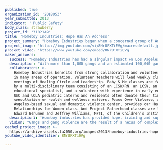 ```yaml
---
published: true
organization_id: '2018053'
year_submitted: 2013
indicator: ' Public Safety'
body_class: strawberry
project_id: '3102149'
title: 'Homeboy Industries: Hope Has An Address'
project_summary: "Homeboy Industries began when a concerned group of Angelenos, led by Father Gregory Boyle, asked a simple question: Can we improve the safety and health of our communities through jobs and education rather than through suppression and incarceration?\r\nIn our 25 years providing services to Angelenos impacted by gang violence, we have learned that jobs, education and support services can indeed have a direct – and profound – impact on public safety. We have also learned that the success of our program corresponds directly with our ability to address the root causes of violence, alienation, and fear among communities and community members who are unsafe.<br>\r\n<br>\r\nIn this program, we propose to improve public safety through an integrated curriculum of ten classes that help end the intergenerational cycles of violence that many former gang members and recently incarcerated men and women have experienced. The classes and support groups we offer foster the personal transformation necessary for our clients to heal from their complex traumatic histories and prevent their children, families and communities from experiencing similar trauma.<br>\r\n<br>\r\n400 individuals attend classes each month at Homeboy Industries’ headquarters. Classes in the curriculum are led by Homeboy Industries staff, licensed mental health clinicians, and qualified volunteers. The core classes impacting public safety include:<br>\r\n1)  Anger Management: Provides our population with tools to develop healthy coping skills, build healthy relationships, and deal with conflict in non-violent ways.<br>\r\n2)  Parenting: Provides parents, particularly young parents, with the skills and techniques to improve their relationships with their children and end the cycles of violence, abuse and neglect they may have experienced in their own childhood.<br>\r\n3)  Project Fatherhood: Provides fathers an opportunity to connect with their children, play a meaningful role in their lives, and positively affect their children’s healthy development.<br>\r\n4)  Baby & Me: A weekly meeting for parents and their young children that provides activities to strengthen secure attachment, increase parents’ empathy for and understanding of their children’s needs, and decrease the likelihood of abuse or neglect.<br>\r\n5)  Leadership: A weekly class that helps participants build leadership skills, and discusses related topics of resiliency, forgiveness, character-building, loss, and separation.<br>\r\n6)  Healthy Relationships for Women: A weekly class that helps women who have been victims of domestic and/or sexual violence develop healthy and safe relationship expectations and practices.<br>\r\n7)  Domestic Violence Intervention for Women: A weekly group meeting that addresses domestic violence, helping batterers gain the tools and self-empowerment necessary to stop family violence and develop positive coping skills.<br>\r\n8)  Domestic Violence Intervention for Men: A court-approved program for male batterers that teaches life skills to build healthy coping mechanisms and healthy relationships, and to encourage men to take responsibility for their acts of violence.<br>\r\n9)  Healing Circle: A weekly meeting that provides space for reflection, empowerment, and respect while peers embrace the struggles in their lives and help each other find meaning in their past.<br>\r\n10)  Substance Abuse: A 3-phase course offering bi-weekly group support meetings, these classes help clients establish and maintain long-term recovery from the addictions that often influence their involvement with gangs and crime.<br>\r\n<br>\r\nClasses are available to trainees (men and women who are employed by Homeboy Industries in entry-level positions either at our organizational headquarters or in our social enterprise businesses) and to community clients (people impacted by gang violence, poverty and other issues who are not currently employed by Homeboy Industries).<br>\r\n<br>\r\nThe classes we offer complement the variety of other proven strategies we use to prevent violence and improve public safety. Homeboy Industries employs 200 trainees at all times (approximately 300 are employed throughout the year) at our organizational headquarters and our social enterprise businesses. As part of the job, trainees also:<br>\r\n• Attend practical, educational and vocational classes to earn high school degrees or GEDs and improve their employment readiness;<br>\r\n• Receive mental health and substance abuse treatment to address the underlying causes of their interactions with law enforcement and the criminal justice system;<br>\r\n• Undergo tattoo removal procedures to eliminate the external marks of their former involvement with gangs;<br>\r\n• Work individually with case managers and employment counselors to establish an educational and employment plan and transition successfully to outside work;<br>\r\n• Access much needed medical services.<br>\r\n<br>\r\nAll services are provided free of charge, and most are available to trainees and to community clients.\r\n"
project_image: 'https://img.youtube.com/vi/8NrUFXTiEVg/maxresdefault.jpg'
project_video: 'https://www.youtube.com/embed/8NrUFXTiEVg'
maker_answers:
  success: "Homeboy Industries has had a singular impact on Los Angeles’ gang problem. Thousands of people have walked through the doors looking for a second chance. We measure our program’s impact on these individuals through an intake, assessment and follow-up process that addresses several key domains of safety, health and well-being. Specifically, we ask clients to report on recidivism (number of arrests or other interactions with law enforcement), housing stability (current living situation and longevity of residence), social connectedness (level and frequency of participation in pro-social and group support activities), substance abuse (frequency of use and its impact on their wellbeing), and child custody/reunification (progress toward family reunification and/or resolution of legal custody issues).<br> \r\n<br>\r\nHomeboy Industries also assesses clients’ overall progress through evaluation of: disaffiliation with gang membership and involvement; acquisition of the right attitude and skills to secure success in mainstream employment; getting and keeping a job; and acquisition of advanced education and/or skills. The senior staff meets monthly to evaluate the program and the particular trainees, successes are shared, problems are raised and solutions proposed. In addition to daily supervision, Case Managers meet individually with clients to set personal goals, offer encouragement and praise for their successes, and guidance for the areas that may need improvement. The individual trainees at Homeboy’s businesses are closely monitored and evaluated on attendance, behavior and work performance on a regular basis.<br> \r\n<br>\r\nUCLA Luskin School of Public Affairs Professors Jorja Leap and Todd Franke are leading a five-year program evaluation of Homeboy Industries. The evaluation draws upon both quantitative and qualitative measures to chart individual and organizational outcomes.\r\nAfter four years the following preliminary outcomes have emerged:<br>\r\n• 70% of Homeboy trainees do not return to incarceration;<br>\r\n• Homeboy experiences a recidivism/loss rate of 30% of its trainees; and<br>\r\n• Of those who leave Homeboy due to incarceration, substance abuse or other reasons, 12% have returned to Homeboy.<br>\r\n<br>\r\nThese figures are particularly significant when compared with a national retention rate of 20% to 30% for most gang/prisoner intervention and re-entry programs. In California, more than 70% of young offenders will return to prison within three years; Homeboy Industries effectively flips this number on its head, demonstrating that our service model helps transform their lives and become contributing members of their communities.<br> \r\n<br>\r\nEvaluators have briefed the U.S. Department of Justice, the National Institute of Justice, U.S. Congress, the California Governor’s Office, Los Angeles Mayor’s office, Los Angeles Police Department, Los Angeles County Sheriff, LAUSD, CDC and World Health Organization.\r\n"
  description: "With more than 1,000 gangs and an estimated 100,000 gang members, Los Angeles County is the gang capital of the world. The City of Los Angeles is spotted with large areas of concentrated poverty where many of these gangs operate and where crime levels are higher than the city-wide average. Many of the clients we serve at Homeboy Industries live in neighborhoods where elevated levels of poverty and violence negatively impact public safety, public health, and perceptions of human vulnerability.<br>   \r\n<br>\r\nProviding our clients with productive alternatives to involvement in gangs can dramatically improve their safety and the overall wellbeing of their families and communities. Because of the transformative power education has on healing and public safety, Homeboy Industries Education and Curriculum Department adapts traditional and alternative learning strategies to better serve men and women whose lives and communities have been impacted by poverty, violence, incarceration, and separation from their families. We provide hope through education and co-create a solid foundation based on kinship and reciprocation. By using these strategies and imbuing our clients with hope, rather than despair, we help them make safer decisions, lead healthier lives, and become assets to the safety of their communities.<br>  \r\n<br>\r\nThis curriculum is integrated with Homeboy Industries’ comprehensive model of gang intervention services, and impacts several of the other indicators in the LA2050 challenge.<br>  \r\n• Education: The classes we offer also help improve the educational attainment of our clients. Many who come to us without high school diplomas earn a degree or a GED with our help. Homeboy Industries also partners with Learning Works Charter High School to provide gang-impacted youth with a supportive environment in which to earn high school diplomas.<br>\r\n• Income and Employment: We provide on-the-job training to 300 people each year. Through this training, men and women who had little work experience and few job skills are able to receive training, achieve industry-recognized credentials, build resume-writing and interviewing skills, and receive support in finding jobs outside of Homeboy Industries.<br>\r\n• Health: Homeboy Industries provides free basic medical services for clients and community members, and helps them get enrolled in health insurance plans. We also provide free mental health, substance abuse and psychiatric counseling.<br>\r\n• Environmental Quality: Among our most successful programs is the Solar Panel Installation Training & Certification Program. Through this program, community clients receive a state- and nationally-recognized certification in a growing field that has the potential to improve the health and well-being of the city and their own communities.<br>\r\n<br>\r\nIn everything we do, Homeboy Industries connects people to one another and works collectively to transform individual lives, families, and the city we call home. \r\n"
  collaborators: >-
    Homeboy Industries benefits from strong collaboration and volunteer support
    in many areas of operation. Volunteer teachers will lead weekly classes and
    meetings of Healing Circle and Leadership. Baby & Me classes are facilitated
    by a multi-disciplinary team consisting of an LCSW/RN, an LCSW, an
    educational specialist, and a volunteer with experience in early education.
    USC and UCLA pediatric interns and residents often donate their time for
    consultation on health and wellness matters. Peace Over Violence, a Los
    Angeles-based sexual and domestic violence center, provides our Healthy
    Relationships for Women class. And Project Fatherhood classes are led by Dr.
    Edward Berumen and Jeffrey Williams, MFTI, of the Children’s Institute. 
  description1: "Homeboy Industries has provided hope, training and support to formerly gang involved and recently incarcerated men and women for 25 years. In that time, we have become the largest, most comprehensive and most successful gang prevention, intervention and rehabilitation organization in Los Angeles – if not the entire country.<br>\r\n<br>\r\nCurrently we provide the following services free of charge each month at Homeboy Industries:<br>\r\n• 200 men and women are employed in entry-level positions at our headquarters and in our social enterprise businesses, and all receive case management to stay on track with employment and educational goals;<br>\r\n• 120 trainees receive individual substance abuse and mental health counseling with licensed clinicians;<br>\r\n• 200 trainees and community clients receive employment counseling services;<br>\r\n• 400 trainees and community clients participate in our broad curriculum of practical, educational and vocational classes; and<br>\r\n• 750 trainees and community clients receive tattoo removal procedures.<br>\r\n<br>\r\nDue to the breadth and impact of our services, Homeboy Industries was cited as a model program in a 2005 report by the CDC focusing on the ills accompanying gangs and gang violence. The report stressed that Homeboy, by focusing on intervention, serves a vital need and is instrumental in helping break the ongoing cycle of gang violence. The CDC has also endorsed job training programs as a youth violence prevention strategy. Related to, but distinct from traditional job training programs, they noted the importance of “social microenterprise,” as modeled by the small businesses of Homeboy.<br>\r\n<br>\r\nImportantly, these services are far more cost effective than incarceration. The state and county spend $150,000-200,000 to incarcerate a minor for one year, and a high risk youth will cost society between $1.7 and $2.3 million over their lifetime. Likewise, incarceration of an adult for one year costs approximately $65,000. Employment and support services at Homeboy Industries, on the other hand, cost approximately $35,000 per trainee per year.<br>\r\n<br>\r\nPerhaps our greatest achievement to date is the unparalleled level of support we have generated among community members and the unequaled level of trust we have achieved among those seeking our services. Homeboy Industries does not conduct formal outreach to current or former gang members. Rather, as a demonstration of their commitment to personal transformation, trainees and community clients reach in to us knowing that they will get the help they need.  \r\n"
  vision: "Gangs and gang violence are the result of a nexus of complex social issues, including poverty, lack of educational opportunities, addictive and mental health disorders, scarce job opportunities, and traumatic events in the lives of gang members. To tackle this problem, we provide comprehensive wrap-around services to address the clients’ needs and help them redirect their lives to become contributing members of society. Through this program, we will provide education and support that is crucial to ending the intergenerational cycles of violence that plague many poor and underserved neighborhoods across Los Angeles.<br> \r\n<br>\r\nSuccess in the year 2050 would mean families and communities where violence, fear and vulnerability no longer predominate. Homeboy Industries presents a vision of that possible future. As our Founder, Father Gregory Boyle, writes: “We are a worksite and therapeutic community. We are a training program and business. Once the homies come to feel some confidence in the workplace, they can move on to higher-paying opportunities elsewhere. Also, we give homies a chance to work with their enemies. The place has become the ‘United Nations’ of gangs. When enemies work with one another, a valuable ‘disconnect’ is created on the streets. It forces a fellow active gang member to ask the employed homie, ‘How can you work with that guy?’ Answering that question will be awkward, clumsy, and always require courage, but the question itself jostles the status quo.”<br>\r\n<br>\r\nSuccess in the year 2050 would also mean a Los Angeles that is not a grid of neighborhoods locked in cycles of conflict and violence, but an ever-widening circle of compassion and kinship – “not serving the other, but being one with the other.” To quote Father Boyle again, “We imagine no one standing outside of that circle, moving ourselves closer to the margins so that the margins themselves will be erased. We stand there with those whose dignity has been denied. We locate ourselves with the poor and the powerless and the voiceless. At the edges, we join the easily despised and the readily left out. We stand with the demonized so that the demonizing will stop. We situate ourselves right next to the disposable so that the day will come when we stop throwing people away.”<br>\r\n<br>\r\nIf we jostle the status quo for long enough, if we move ourselves to the margins, if we stand with the demonized and the powerless and voiceless, then we can redefine our communities as places where hope, compassion and kinship predominate, and where families feel safe and secure.\r\n"
cached_project_image: >-
  https://archive-assets.la2050.org/images/2013/homeboy-industries-hope-has-an-address/img.youtube.com/vi/8NrUFXTiEVg/maxresdefault.jpg
youtube_video_identifier: 8NrUFXTiEVg

---
```

